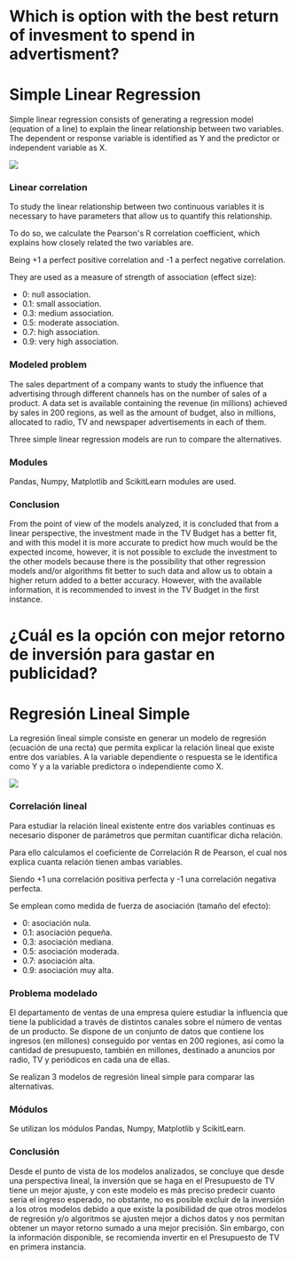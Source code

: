 # Which is option with the best return of invesment to spend in advertisment?

# Simple Linear Regression

Simple linear regression consists of generating a regression model (equation of a line) to explain the linear relationship between two variables. The dependent or response variable is identified as Y and the predictor or independent variable as X.

![](https://i.imgur.com/r0WJWB8.png)

### Linear correlation

To study the linear relationship between two continuous variables it is necessary to have parameters that allow us to quantify this relationship.

To do so, we calculate the Pearson's R correlation coefficient, which explains how closely related the two variables are.

Being +1 a perfect positive correlation and -1 a perfect negative correlation.

They are used as a measure of strength of association (effect size):

* 0: null association.
* 0.1: small association.
* 0.3: medium association.
* 0.5: moderate association.
* 0.7: high association.
* 0.9: very high association.

### Modeled problem

The sales department of a company wants to study the influence that advertising through different channels has on the number of sales of a product. A data set is available containing the revenue (in millions) achieved by sales in 200 regions, as well as the amount of budget, also in millions, allocated to radio, TV and newspaper advertisements in each of them.

Three simple linear regression models are run to compare the alternatives.

### Modules
Pandas, Numpy, Matplotlib and ScikitLearn modules are used.

### Conclusion
From the point of view of the models analyzed, it is concluded that from a linear perspective, the investment made in the TV Budget has a better fit, and with this model it is more accurate to predict how much would be the expected income, however, it is not possible to exclude the investment to the other models because there is the possibility that other regression models and/or algorithms fit better to such data and allow us to obtain a higher return added to a better accuracy.
However, with the available information, it is recommended to invest in the TV Budget in the first instance.

# ¿Cuál es la opción con mejor retorno de inversión para gastar en publicidad?

# Regresión Lineal Simple

La regresión lineal simple consiste en generar un modelo de regresión (ecuación de una recta) que permita explicar la relación lineal que existe entre dos variables. A la variable dependiente o respuesta se le identifica como Y y a la variable predictora o independiente como X.

![](https://i.imgur.com/r0WJWB8.png)

### Correlación lineal

Para estudiar la relación lineal existente entre dos variables continuas es necesario disponer de parámetros que permitan cuantificar dicha relación.

Para ello calculamos el coeficiente de Correlación R de Pearson, el cual nos explica cuanta relación tienen ambas variables.

Siendo +1 una correlación positiva perfecta y -1 una correlación negativa perfecta.

Se emplean como medida de fuerza de asociación (tamaño del efecto):

*   0: asociación nula.
*   0.1: asociación pequeña.
*   0.3: asociación mediana.
*   0.5: asociación moderada.
*   0.7: asociación alta.
*   0.9: asociación muy alta.

### Problema modelado

El departamento de ventas de una empresa quiere estudiar la influencia que tiene la publicidad a través de distintos canales sobre el número de ventas de un producto. Se dispone de un conjunto de datos que contiene los ingresos (en millones) conseguido por ventas en 200 regiones, así como la cantidad de presupuesto, también en millones, destinado a anuncios por radio, TV y periódicos en cada una de ellas.

Se realizan 3 modelos de regresión lineal simple para comparar las alternativas.

### Módulos

Se utilizan los módulos Pandas, Numpy, Matplotlib y ScikitLearn.

### Conclusión
Desde el punto de vista de los modelos analizados, se concluye que desde una perspectiva lineal, la inversión que se haga en el Presupuesto de TV tiene un mejor ajuste, y con este modelo es más preciso predecir cuanto sería el ingreso esperado, no obstante, no es posible excluir de la inversión a los otros modelos debido a que existe la posibilidad de que otros modelos de regresión y/o algoritmos se ajusten mejor a dichos datos y nos permitan obtener un mayor retorno sumado a una mejor precisión.
Sin embargo, con la información disponible, se recomienda invertir en el Presupuesto de TV en primera instancia.

